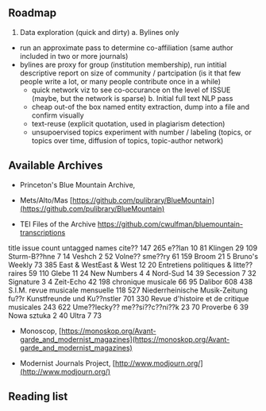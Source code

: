 ## Roadmap

1. Data exploration (quick and dirty)
a. Bylines only
  - run an approximate pass to determine co-affiliation (same author included in two or more journals)
  - bylines are proxy for group (institution membership), run intitial descriptive report on size of community / partcipation (is it that few people write a lot, or many people contribute once in a while)
    - quick network viz to see co-occurance on the level of ISSUE (maybe, but the network is sparse)
  b. Initial full text NLP pass
    - cheap out-of the box named entity extraction, dump into a file and confirm visually
    - text-reuse (explicit quotation, used in plagiarism detection)
    - unsupoervised topics experiment with number / labeling (topics, or topics over time, diffusion of topics, topic-author network)

## Available Archives

- Princeton's Blue Mountain Archive, 

- Mets/Alto/Mas
[https://github.com/pulibrary/BlueMountain](https://github.com/pulibrary/BlueMountain)

- TEI Files of the Archive
https://github.com/cwulfman/bluemountain-transcriptions


title	issue count	untagged names
cite??	147	265
e??lan	10	81
Klingen	29	109
Sturm-B??hne	7	14
Veshch	2	52
Volne?? sme??ry	61	159
Broom	21	5
Bruno's Weekly	73	385
East & WestEast & West	12	20
Entretiens politiques & litte??raires	59	110
Glebe	11	24
New Numbers	4	4
Nord-Sud	14	39
Secession	7	32
Signature	3	4
Zeit-Echo	42	198
chronique musicale	66	95
Dalibor	608	438
S.I.M. revue musicale mensuelle	118	527
Niederrheinische Musik-Zeitung fu??r Kunstfreunde und Ku??nstler	701	330
Revue d'histoire et de critique musicales	243	622
Ume??lecky?? me??si??c??ni??k	23	70
Proverbe	6	39
Nowa sztuka	2	40
Ultra	7	73

- Monoscop,
  [https://monoskop.org/Avant-garde_and_modernist_magazines](https://monoskop.org/Avant-garde_and_modernist_magazines)

- Modernist Journals Project,
[http://www.modjourn.org/](http://www.modjourn.org/)

## Reading list

